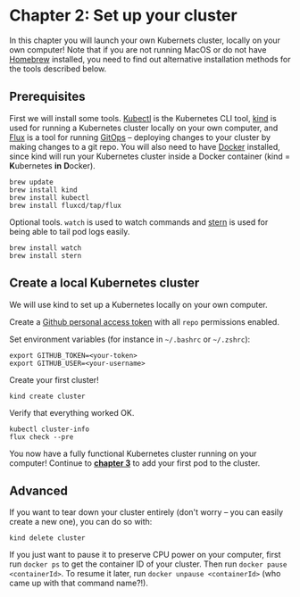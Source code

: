 # Chapter 2: Set up your cluster

In this chapter you will launch your own Kubernets cluster, locally on your own computer! Note that if you are not running MacOS or do not have [Homebrew](https://brew.sh/) installed, you need to find out alternative installation methods for the tools described below.

## Prerequisites

First we will install some tools. [Kubectl](https://kubernetes.io/docs/reference/kubectl/overview/) is the Kubernetes CLI tool, [kind](https://kind.sigs.k8s.io/) is used for running a Kubernetes cluster locally on your own computer, and [Flux](https://toolkit.fluxcd.io/) is a tool for running [GitOps](https://www.gitops.tech/#what-is-gitops) – deploying changes to your cluster by making changes to a git repo. You will also need to have [Docker](https://docs.docker.com/docker-for-mac/install/) installed, since kind will run your Kubernetes cluster inside a Docker container (kind = **K**ubernetes **in** **D**ocker).

    brew update
    brew install kind
    brew install kubectl
    brew install fluxcd/tap/flux

Optional tools. `watch` is used to watch commands and [stern](https://github.com/wercker/stern) is used for being able to tail pod logs easily.

    brew install watch
    brew install stern

## Create a local Kubernetes cluster

We will use kind to set up a Kubernetes locally on your own computer.

Create a [Github personal access token](https://docs.github.com/en/github/authenticating-to-github/creating-a-personal-access-token) with all `repo` permissions enabled.

Set environment variables (for instance in `~/.bashrc` or `~/.zshrc`):

    export GITHUB_TOKEN=<your-token>
    export GITHUB_USER=<your-username>

Create your first cluster!

    kind create cluster

Verify that everything worked OK.

    kubectl cluster-info
    flux check --pre

You now have a fully functional Kubernetes cluster running on your computer! Continue to [**chapter 3**](./pod.md) to add your first pod to the cluster.

## Advanced

If you want to tear down your cluster entirely (don't worry – you can easily create a new one), you can do so with:

    kind delete cluster

If you just want to pause it to preserve CPU power on your computer, first run `docker ps` to get the container ID of your cluster. Then run `docker pause <containerId>`. To resume it later, run `docker unpause <containerId>` (who came up with that command name?!).
